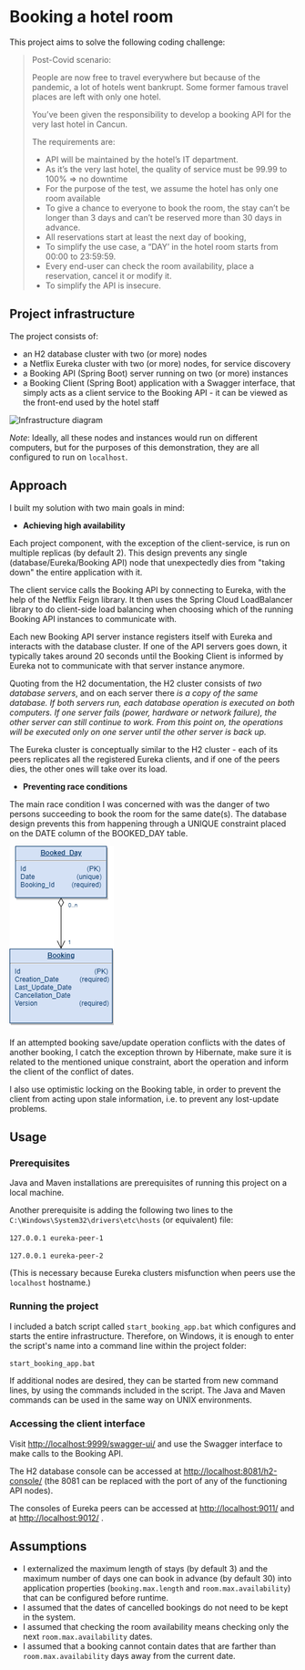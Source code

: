 # Booking a hotel room 
This project aims to solve the following coding challenge:

> Post-Covid scenario:
>
> People are now free to travel everywhere but because of the pandemic, a lot of hotels went bankrupt. Some former famous travel places are left with only one hotel.
>
>You’ve been given the responsibility to develop a booking API for the very last hotel in Cancun.
>
>The requirements are:
>- API will be maintained by the hotel’s IT department.
>- As it’s the very last hotel, the quality of service must be 99.99 to 100% => no downtime
>- For the purpose of the test, we assume the hotel has only one room available
>- To give a chance to everyone to book the room, the stay can’t be longer than 3 days and can’t be reserved more than 30 days in advance.
>- All reservations start at least the next day of booking,
>- To simplify the use case, a “DAY’ in the hotel room starts from 00:00 to 23:59:59.
>- Every end-user can check the room availability, place a reservation, cancel it or modify it.
>- To simplify the API is insecure.

## Project infrastructure

The project consists of:
- an H2 database cluster with two (or more) nodes
- a Netflix Eureka cluster with two (or more) nodes, for service discovery
- a Booking API (Spring Boot) server running on two (or more) instances
- a Booking Client (Spring Boot) application with a Swagger interface, that simply acts as a client service to the Booking API - it can be viewed as the front-end used by the hotel staff   ​

![Infrastructure diagram](diagrams/booking_infrastructure,png?raw=true "Infrastructure diagram")

*Note*: Ideally, all these nodes and instances would run on different computers, but for the purposes of this demonstration, they are all configured to run on `localhost`.

## Approach

I built my solution with two main goals in mind:
- **Achieving high availability**

Each project component, with the exception of the client-service, is run on multiple replicas (by default 2). This design prevents any single (database/Eureka/Booking API) node that unexpectedly dies from "taking down" the entire application with it. 

The client service calls the Booking API by connecting to Eureka, with the help of the Netflix Feign library. It then uses the Spring Cloud LoadBalancer library to do client-side load balancing when choosing which of the running Booking API instances to communicate with. 

Each new Booking API server instance registers itself with Eureka and interacts with the database cluster. If one of the API servers goes down, it typically takes around 20 seconds until the Booking Client is informed by Eureka not to communicate with that server instance anymore. 

Quoting from the H2 documentation, the H2 cluster consists of *two database servers*, and on each server there *is a copy of the same database. If both servers run, each database operation is executed on both computers. If one server fails (power, hardware or network failure), the other server can still continue to work. From this point on, the operations will be executed only on one server until the other server is back up.*

The Eureka cluster is conceptually similar to the H2 cluster - each of its peers replicates all the registered Eureka clients, and if one of the peers dies, the other ones will take over its load. 

- **Preventing race conditions**

The main race condition I was concerned with was the danger of two persons succeeding to book the room for the same date(s). The database design prevents this from happening through a UNIQUE constraint placed on the DATE column of the BOOKED_DAY table. 

![Database diagram](diagrams/booking_database.png?raw=true "Database diagram")

If an attempted booking save/update operation conflicts with the dates of another booking, I catch the exception thrown by Hibernate, make sure it is related to the mentioned unique constraint, abort the operation and inform the client of the conflict of dates.

I also use optimistic locking on the Booking table, in order to prevent the client from acting upon stale information, i.e. to prevent any lost-update problems.

## Usage

### Prerequisites

Java and Maven installations are prerequisites of running this project on a local machine. 

Another prerequisite is adding the following two lines to the `C:\Windows\System32\drivers\etc\hosts` (or equivalent) file:

`127.0.0.1 eureka-peer-1`

`127.0.0.1 eureka-peer-2`

(This is necessary because Eureka clusters misfunction when peers use the `localhost` hostname.)

### Running the project

I included a batch script called `start_booking_app.bat` which configures and starts the entire infrastructure.
Therefore, on Windows, it is enough to enter the script's name into a command line within the project folder:
```bash
start_booking_app.bat
```
If additional nodes are desired, they can be started from new command lines, by using the commands included in the script. The Java and Maven commands can be used in the same way on UNIX environments.  

### Accessing the client interface

Visit [http://localhost:9999/swagger-ui/](http://localhost:9999/swagger-ui/) and use the Swagger interface to make calls to the Booking API.

The H2 database console can be accessed at [http://localhost:8081/h2-console/](http://localhost:8081/h2-console/) (the 8081 can be replaced with the port of any of the functioning API nodes). 

The consoles of Eureka peers can be accessed at [http://localhost:9011/](http://localhost:9011/) and at [http://localhost:9012/](http://localhost:9012/) .

## Assumptions
- I externalized the maximum length of stays (by default 3) and the maximum number of days one can book in advance (by default 30) into application properties (`booking.max.length` and `room.max.availability`) that can be configured before runtime.
- I assumed that the dates of cancelled bookings do not need to be kept in the system. 
- I assumed that checking the room availability means checking only the next `room.max.availability` dates. 
- I assumed that a booking cannot contain dates that are farther than `room.max.availability` days away from the current date. 

